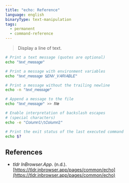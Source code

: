 ```yaml
---
title: "echo: Reference"
language: english
binaryType: text-manipulation
tags:
  - permanent
  - command-reference
---
```



> Display a line of text.

```bash
# Print a text message (quotes are optional)
echo "𝑡𝑒𝑥𝑡_𝑚𝑒𝑠𝑠𝑎𝑔𝑒"

# Print a message with environment variables
echo "𝑡𝑒𝑥𝑡_𝑚𝑒𝑠𝑠𝑎𝑔𝑒 $𝐸𝑁𝑉_𝑉𝐴𝑅𝐼𝐴𝐵𝐿𝐸"

# Print a message without the trailing newline
echo -n "𝑡𝑒𝑥𝑡_𝑚𝑒𝑠𝑠𝑎𝑔𝑒"

# Append a message to the file
echo "𝑡𝑒𝑥𝑡_𝑚𝑒𝑠𝑠𝑎𝑔𝑒" >> 𝑓𝑖𝑙𝑒

# Enable interpretation of backslash escapes
# (special characters)
echo -e "𝐶𝑜𝑙𝑢𝑚𝑛1\t𝐶𝑜𝑙𝑢𝑚𝑛2"

# Print the exit status of the last executed command
echo $?
```

## References

- _tldr InBrowser.App_. (n.d.). [https://tldr.inbrowser.app/pages/common/echo](https://tldr.inbrowser.app/pages/common/echo)
